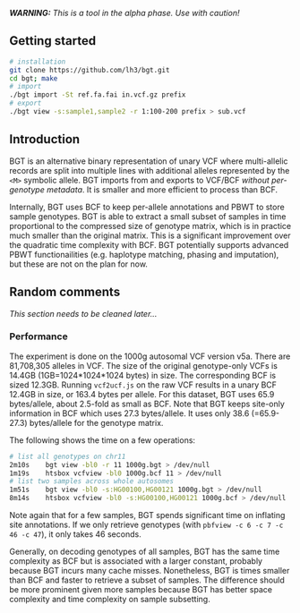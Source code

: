 ***WARNING:*** *This is a tool in the alpha phase. Use with caution!*

## Getting started
```sh
# installation
git clone https://github.com/lh3/bgt.git
cd bgt; make
# import
./bgt import -St ref.fa.fai in.vcf.gz prefix
# export
./bgt view -s:sample1,sample2 -r 1:100-200 prefix > sub.vcf
```

## Introduction

BGT is an alternative binary representation of unary VCF where multi-allelic
records are split into multiple lines with additional alleles represented by
the `<M>` symbolic allele. BGT imports from and exports to VCF/BCF *without
per-genotype metadata*. It is smaller and more efficient to process than BCF.

Internally, BGT uses BCF to keep per-allele annotations and PBWT to store
sample genotypes. BGT is able to extract a small subset of samples in time
proportional to the compressed size of genotype matrix, which is in practice
much smaller than the original matrix. This is a significant improvement over
the quadratic time complexity with BCF. BGT potentially supports advanced PBWT
functionailities (e.g. haplotype matching, phasing and imputation), but these
are not on the plan for now.

## Random comments

*This section needs to be cleaned later...*

### Performance

The experiment is done on the 1000g autosomal VCF version v5a. There are
81,708,305 alleles in VCF. The size of the original genotype-only VCFs is
14.4GB (1GB=1024\*1024\*1024 bytes) in size. The corresponding BCF is sized
12.3GB. Running `vcf2ucf.js` on the raw VCF results in a unary BCF 12.4GB in
size, or 163.4 bytes per allele. For this dataset, BGT uses 65.9 bytes/allele,
about 2.5-fold as small as BCF. Note that BGT keeps site-only information in
BCF which uses 27.3 bytes/allele. It uses only 38.6 (=65.9-27.3) bytes/allele
for the genotype matrix.

The following shows the time on a few operations:
```sh
# list all genotypes on chr11
2m10s    bgt view -bl0 -r 11 1000g.bgt > /dev/null
1m19s    htsbox vcfview -bl0 1000g.bcf 11 > /dev/null
# list two samples across whole autosomes
1m51s    bgt view -bl0 -s:HG00100,HG00121 1000g.bgt > /dev/null
8m14s    htsbox vcfview -bl0 -s:HG00100,HG00121 1000g.bcf > /dev/null
```
Note again that for a few samples, BGT spends significant time on inflating
site annotations.  If we only retrieve genotypes (with `pbfview -c 6 -c 7 -c 46
-c 47`), it only takes 46 seconds.

Generally, on decoding genotypes of all samples, BGT has the same time
complexity as BCF but is associated with a larger constant, probably because
BGT incurs many cache misses. Nonetheless, BGT is times smaller than BCF and
faster to retrieve a subset of samples. The difference should be more prominent
given more samples because BGT has better space complexity and time complexity
on sample subsetting.

